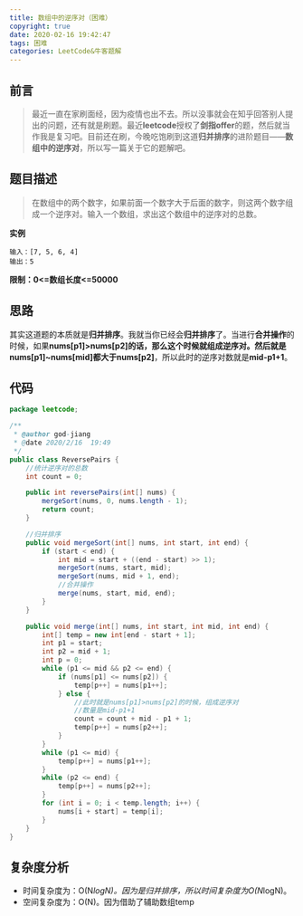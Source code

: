 ```yaml
---
title: 数组中的逆序对（困难）
copyright: true
date: 2020-02-16 19:42:47
tags: 困难
categories: LeetCode&牛客题解
---
```


## 前言

> 最近一直在家刷面经，因为疫情也出不去。所以没事就会在知乎回答别人提出的问题，还有就是刷题。最近**leetcode**授权了**剑指offer**的题，然后就当作我是复习吧。目前还在刷，今晚吃饱刷到这道**归并排序**的进阶题目——**数组中的逆序对**，所以写一篇关于它的题解吧。

<!--more-->

## 题目描述

> 在数组中的两个数字，如果前面一个数字大于后面的数字，则这两个数字组成一个逆序对。输入一个数组，求出这个数组中的逆序对的总数。

**实例**

```text
输入：[7, 5, 6, 4]
输出：5
```

**限制：0<=数组长度<=50000**

## **思路**

其实这道题的本质就是**归并排序**。我就当你已经会**归并排序**了。当进行**合并操作**的时候，如果**nums[p1]>nums[p2]**的话，那么这个时候就组成逆序对。然后就是**nums[p1]~nums[mid]**都大于**nums[p2]**，所以此时的逆序对数就是**mid-p1+1**。

## 代码

```java
package leetcode;

/**
 * @author god-jiang
 * @date 2020/2/16  19:49
 */
public class ReversePairs {
    //统计逆序对的总数
    int count = 0;

    public int reversePairs(int[] nums) {
        mergeSort(nums, 0, nums.length - 1);
        return count;
    }

    //归并排序
    public void mergeSort(int[] nums, int start, int end) {
        if (start < end) {
            int mid = start + ((end - start) >> 1);
            mergeSort(nums, start, mid);
            mergeSort(nums, mid + 1, end);
            //合并操作
            merge(nums, start, mid, end);
        }
    }

    public void merge(int[] nums, int start, int mid, int end) {
        int[] temp = new int[end - start + 1];
        int p1 = start;
        int p2 = mid + 1;
        int p = 0;
        while (p1 <= mid && p2 <= end) {
            if (nums[p1] <= nums[p2]) {
                temp[p++] = nums[p1++];
            } else {
                //此时就是nums[p1]>nums[p2]的时候，组成逆序对
                //数量是mid-p1+1
                count = count + mid - p1 + 1;
                temp[p++] = nums[p2++];
            }
        }
        while (p1 <= mid) {
            temp[p++] = nums[p1++];
        }
        while (p2 <= end) {
            temp[p++] = nums[p2++];
        }
        for (int i = 0; i < temp.length; i++) {
            nums[i + start] = temp[i];
        }
    }
}
```

## 复杂度分析

- 时间复杂度为：O(N*logN)。因为是归并排序，所以时间复杂度为O(N*logN)。
- 空间复杂度为：O(N)。因为借助了辅助数组temp